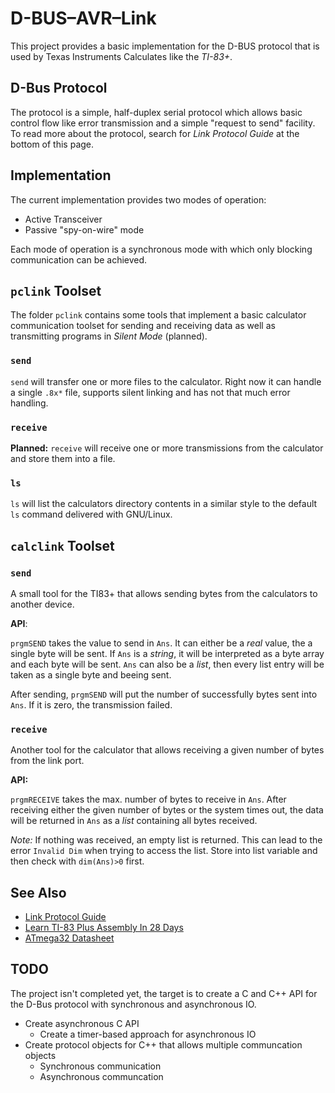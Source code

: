 # D-BUS–AVR–Link

This project provides a basic implementation for the D-BUS protocol
that is used by Texas Instruments Calculates like the *TI-83+*.

## D-Bus Protocol

The protocol is a simple, half-duplex serial protocol which allows
basic control flow like error transmission and a simple "request to send"
facility. To read more about the protocol, search for *Link Protocol Guide*
at the bottom of this page.

## Implementation
The current implementation provides two modes of operation:

- Active Transceiver
- Passive "spy-on-wire" mode

Each mode of operation is a synchronous mode with which only blocking
communication can be achieved.

## `pclink` Toolset
The folder `pclink` contains some tools that implement a basic
calculator communication toolset for sending and receiving data
as well as transmitting programs in *Silent Mode* (planned).

### `send`
`send` will transfer one or more files to the calculator. Right now it can
handle a single `.8x*` file, supports silent linking and has not that much
error handling.

### `receive`
**Planned:** `receive` will receive one or more transmissions from the
calculator and store them into a file.

### `ls`
`ls` will list the calculators directory contents in a similar style to
the default `ls` command delivered with GNU/Linux.

## `calclink` Toolset

### `send`
A small tool for the TI83+ that allows sending bytes from the calculators to
another device.

**API**:

`prgmSEND` takes the value to send in `Ans`. It can either be a *real* value,
the a single byte will be sent. If `Ans` is a *string*, it will be interpreted
as a byte array and each byte will be sent. `Ans` can also be a *list*, then every
list entry will be taken as a single byte and beeing sent.

After sending, `prgmSEND` will put the number of successfully bytes sent into `Ans`.
If it is zero, the transmission failed.

### `receive`

Another tool for the calculator that allows receiving a given number of bytes from the
link port.

**API:**

`prgmRECEIVE` takes the max. number of bytes to receive in `Ans`. After receiving
either the given number of bytes or the system times out, the data will be returned in
`Ans` as a *list* containing all bytes received.

*Note:* If nothing was received, an empty list is returned. This can lead to the error
`Invalid Dim` when trying to access the list. Store into list variable and then check with
`dim(Ans)>0` first.

## See Also

- [Link Protocol Guide](http://merthsoft.com/linkguide/index.html)
- [Learn TI-83 Plus Assembly In 28 Days](http://tutorials.eeems.ca/ASMin28Days/welcome.html)
- [ATmega32 Datasheet](http://www.atmel.com/Images/doc2503.pdf)

## TODO
The project isn't completed yet, the target is to create a C and C++ API
for the D-Bus protocol with synchronous and asynchronous IO.

- Create asynchronous C API
	- Create a timer-based approach for asynchronous IO
- Create protocol objects for C++ that allows multiple communcation objects
	- Synchronous communication
	- Asynchronous communcation